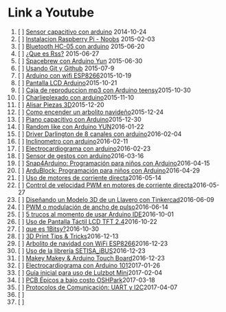 
# Link a Youtube


1. [ ] [Sensor capacitivo con arduino](cjz_4ZptgqM) 2014-10-24
2. [ ] [Instalacion Raspberry Pi - Noobs](okoq7jB9JlQ) 2015-02-03
3. [ ] [Bluetooth HC-05 con arduino](hJ6fE5jEQE0) 2015-06-20
4. [ ] [¿Que es Rss?](Fa5eW6dwqg0) 2015-06-27
5. [ ] [Spacebrew con Arduino Yun](t3W-_fKpXKU) 2015-06-30
6. [ ] [Usando Git y Github](JSYltOsC-7Y) 2015-07-9
7. [ ] [Arduino con wifi ESP8266](et8N7APQDR8)2015-10-19
8. [ ] [Pantalla LCD Arduino](WzRz8D_kq4g)2015-10-21
9. [ ] [Caja de reproduccion mp3 con Arduino teensy](BE1gnTG5WXs)2015-10-30
10. [ ] [Charlieplexado con arduino](dcrWO3_5DyQ)2015-11-10
11. [ ] [Alisar Piezas 3D](VV9V30kku00)2015-12-20
12. [ ] [Como encender un arbolito navideño](fPahVpDwTMA)2015-12-24
13. [ ] [Piano capacitivo con Arduino](ks67Hznx5B0)2015-12-30
14. [ ] [Random like con Arduino YUN](UQjNaGUvkUw)2016-01-22
15. [ ] [Driver Darlington de 8 canales con arduino](3RXDO-slIGQ)2016-02-04
16. [ ] [Inclinometro con arduino](ZJ2X1XGKsmw)2016-02-11
17. [ ] [Electrocardiograma con arduino](9Si4efa434U)2016-02-23
18. [ ] [Sensor de gestos con arduino](nqvuJ3lZ_eE)2016-03-16
19. [ ] [Snap4Arduino: Programación para niños con Arduino](HUu7BSsmrCY)2016-04-15
20. [ ] [ArduBlock: Programación para niños con Arduino](L6L5tG8yI50)2016-04-29
21. [ ] [Uso de motores de corriente directa](bJKBZdasuA8)2016-05-14
22. [ ] [Control de velocidad PWM en motores de corriente directa](NTbOLwgjrYY)2016-05-27
23. [ ] [Diseñando un Modelo 3D de un Llavero con Tinkercad](5Bk5mwhVUmg)2016-06-09
24. [ ] [PWM o modulación de ancho de pulso﻿](Px42QJmceN4)2016-06-14
25. [ ] [5 trucos al momento de usar Arduino IDE](7slA9vmzAHk)2016-10-01
26. [ ] [Uso de Pantalla Táctil LCD TFT 2.4](vkinom4z-lw)2016-10-22
27. [ ] [que es 1Bitsy?](TxGa4biWPmo)2016-10-30
28. [ ] [3D Print Tips & Tricks](bLd2ZHNsH2c)2016-12-13
29. [ ] [Arbolito de navidad con WiFi ESP8266](tXYtJy1MRWQ)2016-12-23
30. [ ] [Uso de la librería SETISA_iBUS](1KdUYVedJ9Y)2016-12-23
31. [ ] [Makey Makey & Arduino Touch Board](uqxGJPzHXkU)2016-12-23
32. [ ] [Electrocardiograma con Arduino 101](Pb1VbgsZWQU)2017-01-26
33. [ ] [Guía inicial para uso de Lulzbot Mini](pWAQtRJpot0)2017-02-04
34. [ ] [PCB Épicos a bajo costo OSHPark](J4FE_6EJsLw)2017-03-18
35. [ ] [ Protocolos de Comunicación: UART y I2C](M26AVVu96sA)2017-04-07
36. [ ]
37. [ ]
